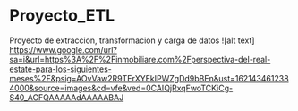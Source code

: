 # Proyecto_ETL
Proyecto de extraccion, transformacion y carga de datos
![alt text] https://www.google.com/url?sa=i&url=https%3A%2F%2Finmobiliare.com%2Fperspectiva-del-real-estate-para-los-siguientes-meses%2F&psig=AOvVaw2R9TErXYEkIPWZgDd9bBEn&ust=1621434612384000&source=images&cd=vfe&ved=0CAIQjRxqFwoTCKiCg-S40_ACFQAAAAAdAAAAABAJ
